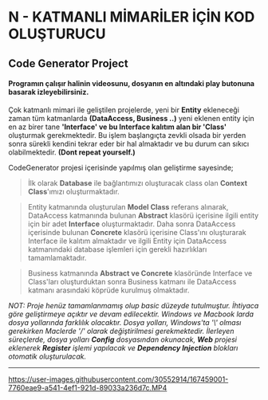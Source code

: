 
<h1>N - KATMANLI MİMARİLER İÇİN KOD OLUŞTURUCU</h1>

<h2>Code Generator Project</h2>
<h4>Programın çalışır halinin videosunu, dosyanın en altındaki play butonuna basarak izleyebilirsiniz.</h4>

<p> 
   Çok katmanlı mimari ile geliştilen projelerde, yeni bir <b>Entity</b> ekleneceği zaman tüm katmanlarda <b>(DataAccess, Business ..)</b> yeni eklenen entity için en az birer tane <b>'Interface' ve bu Interface kalıtım alan bir 'Class'</b> oluşturmak gerekmektedir. Bu işlem başlangıçta zevkli olsada bir yerden sonra sürekli kendini tekrar eder bir hal almaktadır ve bu durum can sıkıcı olabilmektedir. <b>(Dont repeat yourself.)</b>

CodeGenerator projesi içerisinde yapılmış olan geliştirme sayesinde;
> İlk olarak <b>Database</b> ile bağlantımızı oluşturacak class olan <b>Context Class</b>'ımızı oluşturmaktadır.
       
> Entity katmanında oluşturulan <b>Model Class</b> referans alınarak, DataAccess katmanında bulunan <b>Abstract</b> klasörü içerisine ilgili entity için bir adet <b>Interface</b> oluşturmaktadır. Daha sonra DataAccess içerisinde bulunan <b>Concrete</b> klasörü içerisine Class'ını oluşturarak Interface ile kalıtım almaktadır ve ilgili Entity için DataAccess katmanındaki database işlemleri için gerekli hazırlıkları tamamlamaktadır.
       
> Business katmanında <b>Abstract ve Concrete</b> klasöründe Interface ve Class'ları oluşturduktan sonra Business katmanı ile DataAccess katmanı arasındaki köprüde kurulmuş olmaktadır.


<i>NOT: Proje henüz tamamlanmamış olup basic düzeyde tutulmuştur. İhtiyaca göre geliştirmeye açıktır ve devam edilecektir. Windows ve Macbook larda dosya yollarında farklılık olacaktır. Dosya yolları, Windows'ta '\\' olması gerekirken Maclerde '/' olarak değiştirilmesi gerekmektedir. İlerleyen süreçlerde, dosya yolları <b>Config</b> dosyasından okunacak, <b>Web</b> projesi eklenerek <b>Register</b> işlemi yapılacak ve <b>Dependency Injection</b> blokları otomatik oluşturulacak.</i>
</p>


<hr/>


https://user-images.githubusercontent.com/30552914/167459001-7760eae9-a541-4ef1-921d-89033a236d7c.MP4

